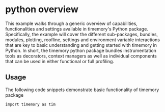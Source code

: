 # python overview

This example walks through a generic overview of capabilities, functionalities and settings available in timemory's Python package. Specifically, the example will cover the different sub-packages, bundles, modules, plotting, roofline, settings and environment variable interactions that are key to basic understanding and getting started with timemory in Python. In short, the timemory python package bundles instrumentation tools as decorators, context managers as well as individual components that can be used in either functional or full profiling.

## Usage
The following code snippets demonstrate basic functionality of timemory package
```
import timemory as tim
